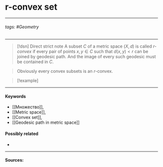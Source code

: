 # r-convex set
***
###### tags: #Geometry 
***
>[!dsn] Direct strict note
>A subset $C$ of a metric space $(X,d)$ is called *$r$-convex* if every pair of points $x,y\in C$ such that $d(x,y)<r$ can be joined by geodesic path. And the image of every such geodesic must be contained in $C$.

> Obviously every convex subsets is an $r$-convex.

>[!example] 
>
***
#### Keywords
- [[Множество]],
- [[Metric space]],
- [[Convex set]],
- [[Geodesic path in metric space]]
#### Possibly related
- 
***
#### Sources: